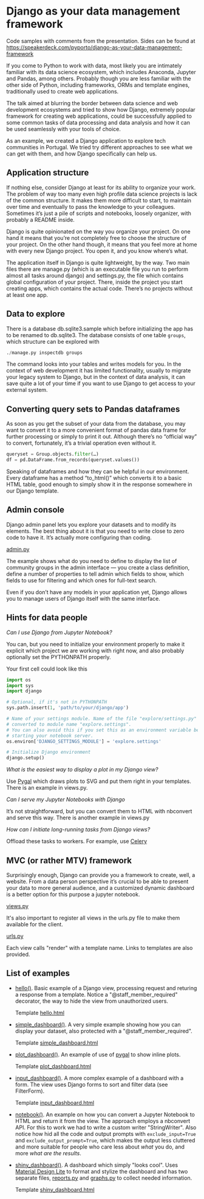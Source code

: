 Django as your data management framework
========================================

Code samples with comments from the presentation. 
Sides can be found at https://speakerdeck.com/pyporto/django-as-your-data-management-framework

If you come to Python to work with data, most likely you are intimately 
familiar with its data science ecosystem, which includes Anaconda, Jupyter and 
Pandas, among others. Probably though you are less familiar with the other side
of Python, including frameworks, ORMs and template engines, traditionally used 
to create web applications.

The talk aimed at blurring the border between data science and web development
ecosystems and tried to show how Django, extremely popular framework for
creating web applications, could be successfully applied to some common tasks
of data processing and data analysis and how it can be used seamlessly with
your tools of choice.

As an example, we created a Django application to explore tech communities
in Portugal. We tried try different approaches to see what we can get with
them, and how Django specifically can help us. 

Application structure
---------------------

If nothing else, consider Django at least for its ability to organize your work.
The problem of way too many even high profile data science projects is lack of
the common structure. It makes them more difficult to start, to maintain over
time and eventually to pass the knowledge to your colleagues. Sometimes it’s
just a pile of scripts and notebooks, loosely organizer, with probably a README
inside.

Django is quite opinionated on the way you organize your project. On one hand 
it means that you’re not completely free to choose the structure of your 
project. On the other hand though, it means that you feel more at home with 
every new Django project. You open it, and you know where’s what. 

The application itself in Django is quite lightweight, by the way. Two main 
files there are manage.py (which is an executable file you run to perform almost 
all tasks around django) and settings.py, the file which contains global 
configuration of your project. There, inside the project you start creating
apps, which contains the actual code. There’s no projects without at least one
app.

Data to explore
---------------

There is a database db.sqlite3.sample which before initializing the app has
to be renamed to db.sqlite3. The database consists of one table `groups`, which
structure can be explored with

```python
./manage.py inspectdb groups
```

The command looks into your tables and writes models for you. In the context of
web development it has limited functionality, usually to migrate your legacy
system to Django, but in the context of data analysis, it can save quite a lot
of your time if you want to use Django to get access to your external system.

Converting query sets to Pandas dataframes
------------------------------------------

As soon as you get the subset of your data from the database, you may want to
convert it to a more convenient format of pandas data frame for further
processing or simply to print it out. Although there’s no “official way” to 
convert, fortunately, it’s a trivial operation even without it.
 
```python
queryset = Group.objects.filter(…)
df = pd.DataFrame.from_records(queryset.values())
```
  
Speaking of dataframes and how they can be helpful in our environment. Every
dataframe has a method “to_html()” which converts it to a basic HTML table,
good enough to simply show it in the response somewhere in our Django template.


Admin console
-------------

Django admin panel lets you explore your datasets and to modify its elements.
The best thing about it is that you need to write close to zero code to have it.
It’s actually more configuring than coding. 


[admin.py](./explore/communities/admin.py)

The example shows what do you need to define to display the list of community
groups in the admin interface — you create a class definition, define a number 
of properties to tell admin which fields to show, which fields to use for 
filtering and which ones for full-text search.

Even if you don’t have any models in your application yet, Django allows you to
manage users of Django itself with the same interface.


Hints for data people
---------------------

*Can I use Django from Jupyter Notebook?*

You can, but you need to initialize your environment properly to make it 
explicit which project we are working with right now, and also probably
optionally set the PYTHONPATH properly.

Your first cell could look like this

```python
import os
import sys
import django

# Optional, if it's not in PYTHONPATH
sys.path.insert(1, 'path/to/your/django/app')

# Name of your settings module. Name of the file "explore/settings.py" 
# converted to module name "explore.settings". 
# You can also avoid this if you set this as an environment variable before
# starting your notebook server.
os.environ['DJANGO_SETTINGS_MODULE'] = 'explore.settings'

# Initialize Django environment
django.setup()
```

*What is the easiest way to display a plot in my Django view?*

Use [Pygal](https://pygal.org) which draws plots to SVG and put them right in 
your templates. There is an example in views.py.

*Can I serve my Jupyter Notebooks with Django*

It’s not straightforward, but you can convert them to HTML with nbconvert and
serve this way. There is another example in views.py

*How can I initiate long-running tasks from Django views?*

Offload these tasks to workers. For example, use [Celery](http://celeryproject.org/)


MVC (or rather MTV) framework
-----------------------------

Surprisingly enough, Django can provide you a framework to create, well, a
website. From a data person perspective it’s crucial to be able to present your 
data to more general audience, and a customized dynamic dashboard is a better 
option for this purpose a jupyter notebook.

[views.py](./explore/communities/views.py)

It's also important to register all views in the urls.py file to make them
available for the client.

[urls.py](./explore/communities/urls.py)

Each view calls "render" with a template name. Links to templates are also
provided.


List of examples
----------------

- [hello()](./explore/communities/views.py#L13-20). Basic example of a
  Django view, processing request and returing a response from a template.
  Notice a "@staff_member_required" decorator, the way to hide the view
  from unauthorized users. 
  
  Template [hello.html](explore/communities/templates/hello.html)

- [simple_dashboard()](./explore/communities/views.py#L23-34). A very simple
  example showing how you can display your dataset, also protected with
  a "@staff_member_required".
   
  Template [simple_dashboard.html](explore/communities/templates/simple_dashboard.html)

- [plot_dashboard()](./explore/communities/views.py#L37-53). An example of 
  use of [pygal](http://pygal.org) to show inline plots.
   
  Template [plot_dashboard.html](explore/communities/templates/plot_dashboard.html)

- [input_dashboard()](./explore/communities/views.py#L65-96). A more complex
  example of a dashboard with a form. The view uses Django forms to sort and 
  filter data (see FilterForm).
   
  Template [input_dashboard.html](explore/communities/templates/input_dashboard.html)
 
- [notebook()](./explore/communities/views.py#L110-120). An example on how you
  can convert a Jupyter Notebook to HTML and return it from the view. The
  approach employs a nbconvert API. For this to work we had to write a
  custom writer "StringWriter". Also notice how hid all the code and output
  prompts with `exclude_input=True` and `exclude_output_prompt=True`, which
  makes the output less cluttered and more suitable for people who care less
  about *what* you do, and more *what are the results*.
  
- [shiny_dashboard()](./explore/communities/views.py#L123-148). A dashboard
  which simply "looks cool". Uses [Material Design Lite](https://getmdl.io/)
  to format and stylize the dashboard and has two separate files, [reports.py](./explore/communities/reports.py)
  and [graphs.py](./explore/communities/graphs.py) to collect needed information.
   
  Template [shiny_dashboard.html](explore/communities/templates/shiny_dashboard.html)
